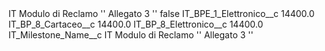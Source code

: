 <?xml version="1.0" encoding="UTF-8"?>
<CustomMetadata xmlns="http://soap.sforce.com/2006/04/metadata" xmlns:xsi="http://www.w3.org/2001/XMLSchema-instance" xmlns:xsd="http://www.w3.org/2001/XMLSchema">
    <label>IT Modulo di Reclamo &apos;&apos; Allegato 3 &apos;&apos;</label>
    <protected>false</protected>
    <values>
        <field>IT_BPE_1_Elettronico__c</field>
        <value xsi:type="xsd:double">14400.0</value>
    </values>
    <values>
        <field>IT_BP_8_Cartaceo__c</field>
        <value xsi:type="xsd:double">14400.0</value>
    </values>
    <values>
        <field>IT_BP_8_Elettronico__c</field>
        <value xsi:type="xsd:double">14400.0</value>
    </values>
    <values>
        <field>IT_Milestone_Name__c</field>
        <value xsi:type="xsd:string">IT Modulo di Reclamo &apos;&apos; Allegato 3 &apos;&apos;</value>
    </values>
</CustomMetadata>
